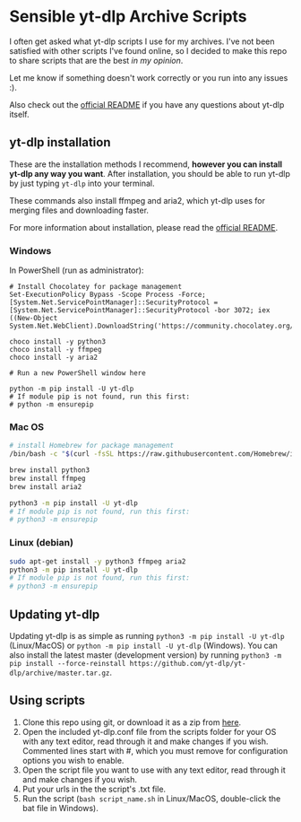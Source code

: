 # Sensible yt-dlp Archive Scripts

I often get asked what yt-dlp scripts I use for my archives. I've not been satisfied with other scripts I've found online, so I decided to make this repo to share scripts that are the best *in my opinion*.

Let me know if something doesn't work correctly or you run into any issues :).

Also check out the [official README](https://github.com/yt-dlp/yt-dlp) if you have any questions about yt-dlp itself.


## yt-dlp installation

These are the installation methods I recommend, **however you can install yt-dlp any way you want**. After installation, you should be able to run yt-dlp by just typing `yt-dlp` into your terminal.

These commands also install ffmpeg and aria2, which yt-dlp uses for merging files and downloading faster.

For more information about installation, please read the [official README](https://github.com/yt-dlp/yt-dlp#installation).

### Windows

In PowerShell (run as administrator):

```pwsh
# Install Chocolatey for package management
Set-ExecutionPolicy Bypass -Scope Process -Force; [System.Net.ServicePointManager]::SecurityProtocol = [System.Net.ServicePointManager]::SecurityProtocol -bor 3072; iex ((New-Object System.Net.WebClient).DownloadString('https://community.chocolatey.org/install.ps1'))

choco install -y python3
choco install -y ffmpeg
choco install -y aria2

# Run a new PowerShell window here

python -m pip install -U yt-dlp
# If module pip is not found, run this first: 
# python -m ensurepip
```

### Mac OS

```bash
# install Homebrew for package management
/bin/bash -c "$(curl -fsSL https://raw.githubusercontent.com/Homebrew/install/HEAD/install.sh)"

brew install python3
brew install ffmpeg
brew install aria2

python3 -m pip install -U yt-dlp
# If module pip is not found, run this first: 
# python3 -m ensurepip
```

### Linux (debian)

```bash
sudo apt-get install -y python3 ffmpeg aria2
python3 -m pip install -U yt-dlp
# If module pip is not found, run this first: 
# python3 -m ensurepip
```


## Updating yt-dlp

Updating yt-dlp is as simple as running `python3 -m pip install -U yt-dlp` (Linux/MacOS) or `python -m pip install -U yt-dlp` (Windows). You can also install the latest master (development version) by running `python3 -m pip install --force-reinstall https://github.com/yt-dlp/yt-dlp/archive/master.tar.gz`.


## Using scripts

1. Clone this repo using git, or download it as a zip from [here](https://github.com/rebane2001/sensible-yt-dlp-archive-scripts/archive/refs/heads/mane.zip).
2. Open the included yt-dlp.conf file from the scripts folder for your OS with any text editor, read through it and make changes if you wish. Commented lines start with #, which you must remove for configuration options you wish to enable.
3. Open the script file you want to use with any text editor, read through it and make changes if you wish.
4. Put your urls in the the script's .txt file.
5. Run the script (`bash script_name.sh` in Linux/MacOS, double-click the bat file in Windows).
